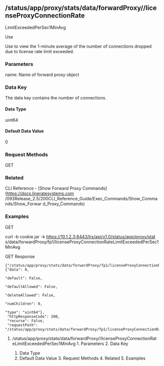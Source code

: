 ## /status/app/proxy/stats/data/forwardProxy/<name>/licenseProxyConnectionRate
LimitExceededPerSec1MinAvg

Use

Use to view the 1-minute average of the number of connections dropped due to
license rate limit exceeded.

### Parameters

name: Name of forward proxy object

### Data Key

The data key contains the number of connections.

#### Data Type

uint64

#### Default Data Value

0

### Request Methods

GET

### Related

CLI Reference - [Show Forward Proxy Commands](https://docs.lineratesystems.com
/093Release_2.5/200CLI_Reference_Guide/Exec_Commands/Show_Commands/Show_Forwar
d_Proxy_Commands)

### Examples

GET

curl -b cookie.jar -k https://10.1.2.3:8443/lrs/api/v1.0/status/app/proxy/stat
s/data/forwardProxy/fp1/licenseProxyConnectionRateLimitExceededPerSec1MinAvg

GET Response

    
    {"/status/app/proxy/stats/data/forwardProxy/fp1/licenseProxyConnectionRateLimitExceededPerSec1MinAvg": {"data": 0,
                                                                                                               "default": False,
                                                                                                               "defaultAllowed": False,
                                                                                                               "deleteAllowed": False,
                                                                                                               "numChildren": 0,
                                                                                                               "type": "uint64"},
     "httpResponseCode": 200,
     "recurse": False,
     "requestPath": "/status/app/proxy/stats/data/forwardProxy/fp1/licenseProxyConnectionRateLimitExceededPerSec1MinAvg"}
    

  1. /status/app/proxy/stats/data/forwardProxy/<name>/licenseProxyConnectionRateLimitExceededPerSec1MinAvg
    1. Parameters
    2. Data Key
      1. Data Type
      2. Default Data Value
    3. Request Methods
    4. Related
    5. Examples

